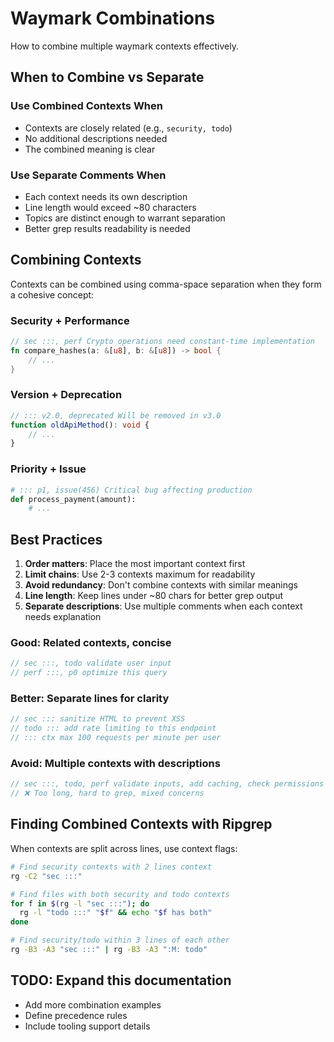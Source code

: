 # Waymark Combinations
<!-- tldr ::: How to effectively combine multiple waymark contexts -->
<!-- ::: convention Guidelines for combining contexts and multi-context patterns -->

How to combine multiple waymark contexts effectively.

## When to Combine vs Separate

### Use Combined Contexts When

- Contexts are closely related (e.g., `security, todo`)
- No additional descriptions needed
- The combined meaning is clear

### Use Separate Comments When

- Each context needs its own description
- Line length would exceed ~80 characters
- Topics are distinct enough to warrant separation
- Better grep results readability is needed

## Combining Contexts

Contexts can be combined using comma-space separation when they form a cohesive concept:

### Security + Performance

```rust
// sec :::, perf Crypto operations need constant-time implementation
fn compare_hashes(a: &[u8], b: &[u8]) -> bool {
    // ...
}
```

### Version + Deprecation

```typescript
// ::: v2.0, deprecated Will be removed in v3.0
function oldApiMethod(): void {
    // ...
}
```

### Priority + Issue

```python
# ::: p1, issue(456) Critical bug affecting production
def process_payment(amount):
    # ...
```

## Best Practices

1. **Order matters**: Place the most important context first
2. **Limit chains**: Use 2-3 contexts maximum for readability
3. **Avoid redundancy**: Don't combine contexts with similar meanings
4. **Line length**: Keep lines under ~80 chars for better grep output
5. **Separate descriptions**: Use multiple comments when each context needs explanation

### Good: Related contexts, concise

```javascript
// sec :::, todo validate user input
// perf :::, p0 optimize this query
```

### Better: Separate lines for clarity

```javascript
// sec ::: sanitize HTML to prevent XSS
// todo ::: add rate limiting to this endpoint
// ::: ctx max 100 requests per minute per user
```

### Avoid: Multiple contexts with descriptions

```javascript
// sec :::, todo, perf validate inputs, add caching, check permissions
// ❌ Too long, hard to grep, mixed concerns
```

## Finding Combined Contexts with Ripgrep

When contexts are split across lines, use context flags:

```bash
# Find security contexts with 2 lines context
rg -C2 "sec :::"

# Find files with both security and todo contexts
for f in $(rg -l "sec :::"); do 
  rg -l "todo :::" "$f" && echo "$f has both"
done

# Find security/todo within 3 lines of each other
rg -B3 -A3 "sec :::" | rg -B3 -A3 ":M: todo"
```

## TODO: Expand this documentation

- Add more combination examples
- Define precedence rules
- Include tooling support details
